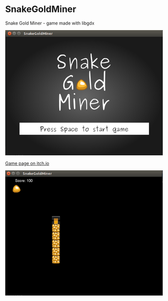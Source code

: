 # SnakeGoldMiner

Snake Gold Miner - game made with libgdx

<p>
  <img src="menu.png">
</p>

[Game page on itch.io](https://gabrielstrzal.itch.io/snake-gold-miner)


<p>
  <img src="gameScreen.png">
</p>